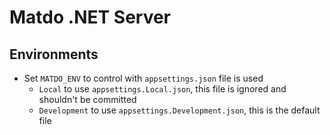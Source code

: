 # Matdo .NET Server

## Environments

- Set `MATDO_ENV` to control with `appsettings.json` file is used
  - `Local` to use `appsettings.Local.json`, this file is ignored and shouldn't be committed
  - `Development` to use `appsettings.Development.json`, this is the default file

